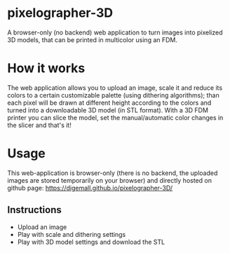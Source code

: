 # pixelographer-3D

A browser-only (no backend) web application to turn images into pixelized 3D models, that can be printed in multicolor using an FDM.

# How it works

The web application allows you to upload an image, scale it and reduce its colors to a certain customizable palette (using dithering algorithms); than each pixel will be drawn at different height according to the colors and turned into a downloadable 3D model (in STL format).
With a 3D FDM printer you can slice the model, set the manual/automatic color changes in the slicer and that's it!

# Usage

This web-application is browser-only (there is no backend, the uploaded images are stored temporarily on your browser) and directly hosted on github page: https://digemall.github.io/pixelographer-3D/

## Instructions

- Upload an image
- Play with scale and dithering settings
- Play with 3D model settings and download the STL


